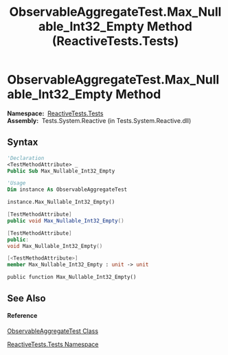 ﻿---
title: ObservableAggregateTest.Max_Nullable_Int32_Empty Method  (ReactiveTests.Tests)
TOCTitle: Max_Nullable_Int32_Empty Method
ms:assetid: M:ReactiveTests.Tests.ObservableAggregateTest.Max_Nullable_Int32_Empty
ms:mtpsurl: https://msdn.microsoft.com/en-us/library/reactivetests.tests.observableaggregatetest.max_nullable_int32_empty(v=VS.103)
ms:contentKeyID: 36620561
ms.date: 06/28/2011
mtps_version: v=VS.103
f1_keywords:
- ReactiveTests.Tests.ObservableAggregateTest.Max_Nullable_Int32_Empty
dev_langs:
- CSharp
- JScript
- VB
- FSharp
- c++
---

# ObservableAggregateTest.Max\_Nullable\_Int32\_Empty Method

**Namespace:**  [ReactiveTests.Tests](hh289046\(v=vs.103\).md)  
**Assembly:**  Tests.System.Reactive (in Tests.System.Reactive.dll)

## Syntax

``` vb
'Declaration
<TestMethodAttribute> _
Public Sub Max_Nullable_Int32_Empty
```

``` vb
'Usage
Dim instance As ObservableAggregateTest

instance.Max_Nullable_Int32_Empty()
```

``` csharp
[TestMethodAttribute]
public void Max_Nullable_Int32_Empty()
```

``` c++
[TestMethodAttribute]
public:
void Max_Nullable_Int32_Empty()
```

``` fsharp
[<TestMethodAttribute>]
member Max_Nullable_Int32_Empty : unit -> unit 
```

``` jscript
public function Max_Nullable_Int32_Empty()
```

## See Also

#### Reference

[ObservableAggregateTest Class](hh314823\(v=vs.103\).md)

[ReactiveTests.Tests Namespace](hh289046\(v=vs.103\).md)

